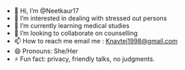 - 👋 Hi, I’m @Neetkaur17
- 👀 I’m interested in dealing with stressed out persons
- 🌱 I’m currently learning medical studies
- 💞️ I’m looking to collaborate on counselling
- 📫 How to reach me email me : Knavtej1998@gmail.com
- 😄 Pronouns: She/Her
- ⚡ Fun fact: privacy, friendly talks, no judgments.

<!---
Neetkaur17/Neetkaur17 is a ✨ special ✨ repository because its `README.md` (this file) appears on your GitHub profile.
You can click the Preview link to take a look at your changes.
--->

